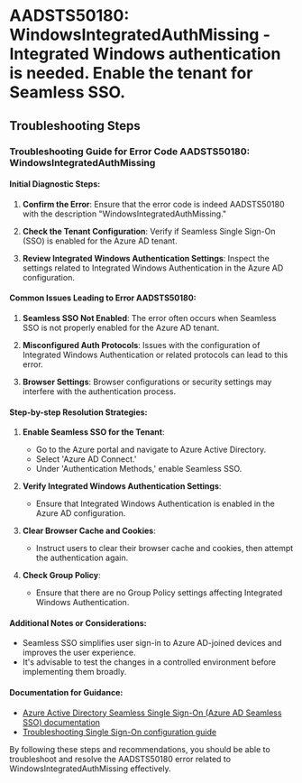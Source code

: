 # AADSTS50180: WindowsIntegratedAuthMissing - Integrated Windows authentication is needed. Enable the tenant for Seamless SSO.


## Troubleshooting Steps
### Troubleshooting Guide for Error Code AADSTS50180: WindowsIntegratedAuthMissing

#### Initial Diagnostic Steps:
1. **Confirm the Error**: Ensure that the error code is indeed AADSTS50180 with the description "WindowsIntegratedAuthMissing."
  
2. **Check the Tenant Configuration**: Verify if Seamless Single Sign-On (SSO) is enabled for the Azure AD tenant.

3. **Review Integrated Windows Authentication Settings**: Inspect the settings related to Integrated Windows Authentication in the Azure AD configuration.

#### Common Issues Leading to Error AADSTS50180:
1. **Seamless SSO Not Enabled**: The error often occurs when Seamless SSO is not properly enabled for the Azure AD tenant.
  
2. **Misconfigured Auth Protocols**: Issues with the configuration of Integrated Windows Authentication or related protocols can lead to this error.

3. **Browser Settings**: Browser configurations or security settings may interfere with the authentication process.

#### Step-by-step Resolution Strategies:
1. **Enable Seamless SSO for the Tenant**:
   - Go to the Azure portal and navigate to Azure Active Directory.
   - Select 'Azure AD Connect.'
   - Under 'Authentication Methods,' enable Seamless SSO.

2. **Verify Integrated Windows Authentication Settings**:
   - Ensure that Integrated Windows Authentication is enabled in the Azure AD configuration.

3. **Clear Browser Cache and Cookies**:
   - Instruct users to clear their browser cache and cookies, then attempt the authentication again.

4. **Check Group Policy**: 
   - Ensure that there are no Group Policy settings affecting Integrated Windows Authentication.

#### Additional Notes or Considerations:
- Seamless SSO simplifies user sign-in to Azure AD-joined devices and improves the user experience.
- It's advisable to test the changes in a controlled environment before implementing them broadly.

#### Documentation for Guidance:
- [Azure Active Directory Seamless Single Sign-On (Azure AD Seamless SSO) documentation](https://docs.microsoft.com/en-us/azure/active-directory/hybrid/how-to-connect-sso)
- [Troubleshooting Single Sign-On configuration guide](https://docs.microsoft.com/en-us/azure/active-directory/hybrid/tshoot-connect-sso)

By following these steps and recommendations, you should be able to troubleshoot and resolve the AADSTS50180 error related to WindowsIntegratedAuthMissing effectively.